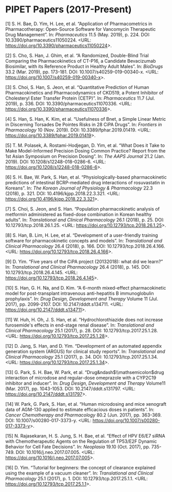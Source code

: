 
PIPET Papers (2017-Present)
===========================

\[1\] S. H. Bae, D. Yim, H. Lee, et al. “Application of Pharmacometrics in Pharmacotherapy: Open-Source Software for Vancomycin Therapeutic Drug Management”. In: *Pharmaceutics* 11.5 (May. 2019), p. 224. DOI: 10.3390/pharmaceutics11050224. &lt;URL: <https://doi.org/10.3390/pharmaceutics11050224>&gt;.

\[2\] S. Cho, S. Han, J. Ghim, et al. “A Randomized, Double-Blind Trial Comparing the Pharmacokinetics of CT-P16, a Candidate Bevacizumab Biosimilar, with its Reference Product in Healthy Adult Males”. In: *BioDrugs* 33.2 (Mar. 2019), pp. 173-181. DOI: 10.1007/s40259-019-00340-x. &lt;URL: <https://doi.org/10.1007/s40259-019-00340-x>&gt;.

\[3\] S. Choi, S. Han, S. Jeon, et al. “Quantitative Prediction of Human Pharmacokinetics and Pharmacodynamics of CKD519, a Potent Inhibitor of Cholesteryl Ester Transfer Protein (CETP)”. In: *Pharmaceutics* 11.7 (Jul. 2019), p. 336. DOI: 10.3390/pharmaceutics11070336. &lt;URL: <https://doi.org/10.3390/pharmaceutics11070336>&gt;.

\[4\] S. Han, S. Han, K. Kim, et al. “Usefulness of Bnet, a Simple Linear Metric in Discerning Torsades De Pointes Risks in 28 CiPA Drugs”. In: *Frontiers in Pharmacology* 10 (Nov. 2019). DOI: 10.3389/fphar.2019.01419. &lt;URL: <https://doi.org/10.3389/fphar.2019.01419>&gt;.

\[5\] T. M. Polasek, A. Rostami-Hodjegan, D. Yim, et al. “What Does it Take to Make Model-Informed Precision Dosing Common Practice? Report from the 1st Asian Symposium on Precision Dosing”. In: *The AAPS Journal* 21.2 (Jan. 2019). DOI: 10.1208/s12248-018-0286-6. &lt;URL: <https://doi.org/10.1208/s12248-018-0286-6>&gt;.

\[6\] S. H. Bae, W. Park, S. Han, et al. “Physiologically-based pharmacokinetic predictions of intestinal BCRP-mediated drug interactions of rosuvastatin in Koreans”. In: *The Korean Journal of Physiology & Pharmacology* 22.3 (2018), p. 321. DOI: 10.4196/kjpp.2018.22.3.321. &lt;URL: <https://doi.org/10.4196/kjpp.2018.22.3.321>&gt;.

\[7\] S. Choi, S. Jeon, and S. Han. “Population pharmacokinetic analysis of metformin administered as fixed-dose combination in Korean healthy adults”. In: *Translational and Clinical Pharmacology* 26.1 (2018), p. 25. DOI: 10.12793/tcp.2018.26.1.25. &lt;URL: <https://doi.org/10.12793/tcp.2018.26.1.25>&gt;.

\[8\] S. Han, B. Lim, H. Lee, et al. “Development of a user-friendly training software for pharmacokinetic concepts and models”. In: *Translational and Clinical Pharmacology* 26.4 (2018), p. 166. DOI: 10.12793/tcp.2018.26.4.166. &lt;URL: <https://doi.org/10.12793/tcp.2018.26.4.166>&gt;.

\[9\] D. Yim. “Five years of the CiPA project (20132018): what did we learn?” In: *Translational and Clinical Pharmacology* 26.4 (2018), p. 145. DOI: 10.12793/tcp.2018.26.4.145. &lt;URL: <https://doi.org/10.12793/tcp.2018.26.4.145>&gt;.

\[10\] S. Han, G. H. Na, and D. Kim. “A 6-month mixed-effect pharmacokinetic model for post-transplant intravenous anti-hepatitis B immunoglobulin prophylaxis”. In: *Drug Design, Development and Therapy* Volume 11 (Jul. 2017), pp. 2099-2107. DOI: 10.2147/dddt.s134711. &lt;URL: <https://doi.org/10.2147/dddt.s134711>&gt;.

\[11\] W. Huh, H. Oh, J. S. Han, et al. “Hydrochlorothiazide does not increase furosemide's effects in end-stage renal disease”. In: *Translational and Clinical Pharmacology* 25.1 (2017), p. 28. DOI: 10.12793/tcp.2017.25.1.28. &lt;URL: <https://doi.org/10.12793/tcp.2017.25.1.28>&gt;.

\[12\] D. Jang, S. Han, and D. Yim. “Development of an automated appendix generation system (ARGUS) for clinical study reports”. In: *Translational and Clinical Pharmacology* 25.1 (2017), p. 34. DOI: 10.12793/tcp.2017.25.1.34. &lt;URL: <https://doi.org/10.12793/tcp.2017.25.1.34>&gt;.

\[13\] G. Park, S. H. Bae, W. Park, et al. “Drug&ndash$\\mathsemicolon$drug interaction of microdose and regular-dose omeprazole with a CYP2C19 inhibitor and inducer”. In: *Drug Design, Development and Therapy* Volume11 (Mar. 2017), pp. 1043-1053. DOI: 10.2147/dddt.s131797. &lt;URL: <https://doi.org/10.2147/dddt.s131797>&gt;.

\[14\] W. Park, G. Park, S. Han, et al. “Human microdosing and mice xenograft data of AGM-130 applied to estimate efficacious doses in patients”. In: *Cancer Chemotherapy and Pharmacology* 80.2 (Jun. 2017), pp. 363-369. DOI: 10.1007/s00280-017-3373-y. &lt;URL: <https://doi.org/10.1007/s00280-017-3373-y>&gt;.

\[15\] N. Rajasekaran, H. S. Jung, S. H. Bae, et al. “Effect of HPV E6/E7 siRNA with Chemotherapeutic Agents on the Regulation of TP53/E2F Dynamic Behavior for Cell Fate Decisions”. In: *Neoplasia* 19.10 (Oct. 2017), pp. 735-749. DOI: 10.1016/j.neo.2017.07.005. &lt;URL: <https://doi.org/10.1016/j.neo.2017.07.005>&gt;.

\[16\] D. Yim. “Tutorial for beginners: the concept of clearance explained using the example of a vacuum cleaner”. In: *Translational and Clinical Pharmacology* 25.1 (2017), p. 1. DOI: 10.12793/tcp.2017.25.1.1. &lt;URL: <https://doi.org/10.12793/tcp.2017.25.1.1>&gt;.
